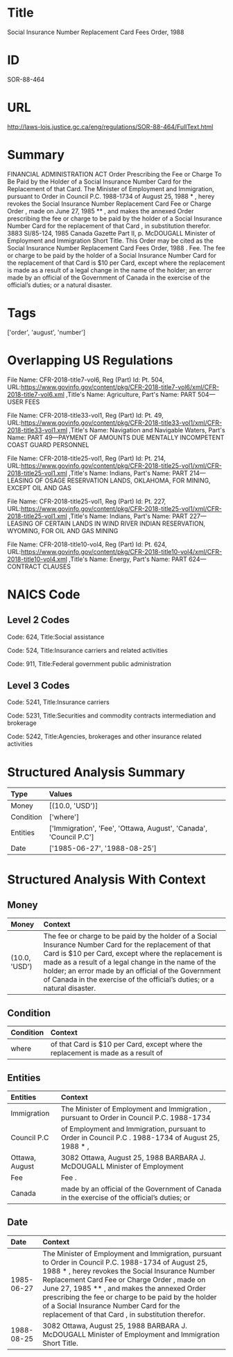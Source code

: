 # Title
Social Insurance Number Replacement Card Fees Order, 1988


# ID
SOR-88-464

# URL
http://laws-lois.justice.gc.ca/eng/regulations/SOR-88-464/FullText.html


# Summary
FINANCIAL ADMINISTRATION ACT Order Prescribing the Fee or Charge To Be Paid by the Holder of a Social Insurance Number Card for the Replacement of that Card.
The Minister of Employment and Immigration, pursuant to Order in Council P.C. 1988-1734 of August 25, 1988 * , herey revokes the  Social Insurance Number Replacement Card Fee or Charge Order , made on June 27, 1985 ** , and makes the annexed  Order prescribing the fee or charge to be paid by the holder of a Social Insurance Number Card for the replacement of that Card , in substitution therefor.
3883 SI/85-124, 1985  Canada Gazette  Part II, p.
McDOUGALL Minister of Employment and Immigration Short Title.
This Order may be cited as the  Social Insurance Number Replacement Card Fees Order, 1988 .
Fee. The fee or charge to be paid by the holder of a Social Insurance Number Card for the replacement of that Card is $10 per Card, except where the replacement is made as a result of a legal change in the name of the holder; an error made by an official of the Government of Canada in the exercise of the official’s duties; or a natural disaster.


# Tags
['order', 'august', 'number']


# Overlapping US Regulations
File Name: CFR-2018-title7-vol6, Reg (Part) Id: Pt. 504, URL:https://www.govinfo.gov/content/pkg/CFR-2018-title7-vol6/xml/CFR-2018-title7-vol6.xml
,Title's Name: Agriculture, Part's Name: PART 504—USER FEES

File Name: CFR-2018-title33-vol1, Reg (Part) Id: Pt. 49, URL:https://www.govinfo.gov/content/pkg/CFR-2018-title33-vol1/xml/CFR-2018-title33-vol1.xml
,Title's Name: Navigation and Navigable Waters, Part's Name: PART 49—PAYMENT OF AMOUNTS DUE MENTALLY INCOMPETENT COAST GUARD PERSONNEL

File Name: CFR-2018-title25-vol1, Reg (Part) Id: Pt. 214, URL:https://www.govinfo.gov/content/pkg/CFR-2018-title25-vol1/xml/CFR-2018-title25-vol1.xml
,Title's Name: Indians, Part's Name: PART 214—LEASING OF OSAGE RESERVATION LANDS, OKLAHOMA, FOR MINING, EXCEPT OIL AND GAS

File Name: CFR-2018-title25-vol1, Reg (Part) Id: Pt. 227, URL:https://www.govinfo.gov/content/pkg/CFR-2018-title25-vol1/xml/CFR-2018-title25-vol1.xml
,Title's Name: Indians, Part's Name: PART 227—LEASING OF CERTAIN LANDS IN WIND RIVER INDIAN RESERVATION, WYOMING, FOR OIL AND GAS MINING

File Name: CFR-2018-title10-vol4, Reg (Part) Id: Pt. 624, URL:https://www.govinfo.gov/content/pkg/CFR-2018-title10-vol4/xml/CFR-2018-title10-vol4.xml
,Title's Name: Energy, Part's Name: PART 624—CONTRACT CLAUSES




# NAICS Code
## Level 2 Codes
Code: 624, Title:Social assistance

Code: 524, Title:Insurance carriers and related activities

Code: 911, Title:Federal government public administration




## Level 3 Codes
Code: 5241, Title:Insurance carriers

Code: 5231, Title:Securities and commodity contracts intermediation and brokerage

Code: 5242, Title:Agencies, brokerages and other insurance related activities







# Structured Analysis Summary
| Type      | Values                                                            |
|:----------|:------------------------------------------------------------------|
| Money     | [(10.0, 'USD')]                                                   |
| Condition | ['where']                                                         |
| Entities  | ['Immigration', 'Fee', 'Ottawa, August', 'Canada', 'Council P.C'] |
| Date      | ['1985-06-27', '1988-08-25']                                      |


# Structured Analysis With Context
 


## Money
| Money         | Context                                                                                                                                                                                                                                                                                                                                                |
|:--------------|:-------------------------------------------------------------------------------------------------------------------------------------------------------------------------------------------------------------------------------------------------------------------------------------------------------------------------------------------------------|
| (10.0, 'USD') | The fee or charge to be paid by the holder of a Social Insurance Number Card for the replacement of that Card is $10 per Card, except where the replacement is made as a result of a legal change in the name of the holder; an error made by an official of the Government of Canada in the exercise of the official’s duties; or a natural disaster. |


## Condition
| Condition   | Context                                                                           |
|:------------|:----------------------------------------------------------------------------------|
| where       | of that Card is $10 per Card, except where the replacement is made as a result of |


## Entities
| Entities       | Context                                                                                            |
|:---------------|:---------------------------------------------------------------------------------------------------|
| Immigration    | The Minister of Employment and  Immigration , pursuant to Order in Council P.C. 1988-1734          |
| Council P.C    | of Employment and Immigration, pursuant to Order in Council P.C . 1988-1734 of August 25, 1988 * , |
| Ottawa, August | 3082  Ottawa, August 25, 1988 BARBARA J. McDOUGALL Minister of Employment                          |
| Fee            | Fee .                                                                                              |
| Canada         | made by an official of the Government of Canada in the exercise of the official’s duties; or       |


## Date
| Date       | Context                                                                                                                                                                                                                                                                                                                                                                                                        |
|:-----------|:---------------------------------------------------------------------------------------------------------------------------------------------------------------------------------------------------------------------------------------------------------------------------------------------------------------------------------------------------------------------------------------------------------------|
| 1985-06-27 | The Minister of Employment and Immigration, pursuant to Order in Council P.C. 1988-1734 of August 25, 1988 * , herey revokes the  Social Insurance Number Replacement Card Fee or Charge Order , made on June 27, 1985 ** , and makes the annexed  Order prescribing the fee or charge to be paid by the holder of a Social Insurance Number Card for the replacement of that Card , in substitution therefor. |
| 1988-08-25 | 3082 Ottawa, August 25, 1988 BARBARA J. McDOUGALL Minister of Employment and Immigration Short Title.                                                                                                                                                                                                                                                                                                          |


